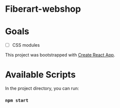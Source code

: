 # Fiberart-webshop


# Goals 

- [ ] CSS modules


This project was bootstrapped with [Create React App](https://github.com/facebook/create-react-app).

# Available Scripts

In the project directory, you can run:

### `npm start`